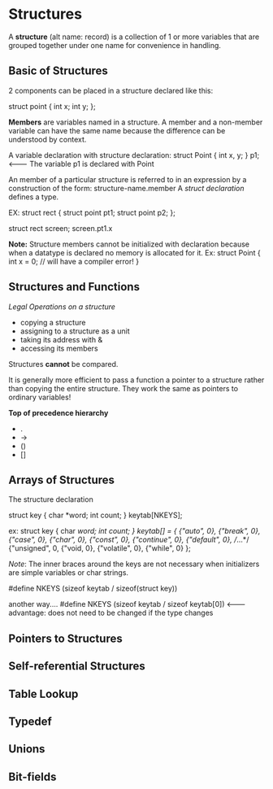 # Structures
A **structure** (alt name: record) is a collection of 1 or more variables that are grouped together under one name for convenience in handling. 

## Basic of Structures
2 components can be placed in a structure declared like this:

struct point {
    int x;
    int y;
};

**Members** are variables named in a structure. A member and a non-member variable can have the same name because the difference can be understood by context. 

A variable declaration with structure declaration:
struct Point
{
    int x, y;
} p1; <--- The variable p1 is declared with Point

An member of a particular structure is referred to in an expression by a construction of the form:
structure-name.member
A *struct declaration* defines a type. 

EX:
struct rect {
    struct point pt1;
    struct point p2;
};

struct rect screen;
screen.pt1.x

**Note:** Structure members cannot be initialized with declaration because when a datatype is declared no memory is allocated for it. 
Ex:
struct Point
{
    int x = 0; // will have a compiler error!
}
## Structures and Functions
*Legal Operations on a structure*
- copying a structure 
- assigning to a structure as a unit
- taking its address with &
- accessing its members

Structures **cannot** be compared. 

It is generally more efficient to pass a function a pointer to a structure rather than copying the entire structure. They work the same as pointers to ordinary variables!

**Top of precedence hierarchy**
- .
- ->
- ()
- []

## Arrays of Structures
The structure declaration

struct key {
    char *word;
    int count;
} keytab[NKEYS];

ex:
struct key {
    char *word;
    int count;
} keytab[] = {
    {"auto", 0},
    {"break", 0},
    {"case", 0},
    {"char", 0},
    {"const", 0},
    {"continue", 0},
    {"default", 0},
    /*...*/
    {"unsigned", 0,
    {"void, 0},
    {"volatile", 0},
    {"while", 0}
};

*Note*: The inner braces around the keys are not necessary when initializers are simple variables or char strings.

#define NKEYS (sizeof keytab / sizeof(struct key))

another way....
#define NKEYS (sizeof keytab / sizeof keytab[0])  <--- advantage: does not need to be changed if the type changes



## Pointers to Structures

## Self-referential Structures

## Table Lookup

## Typedef

## Unions

## Bit-fields